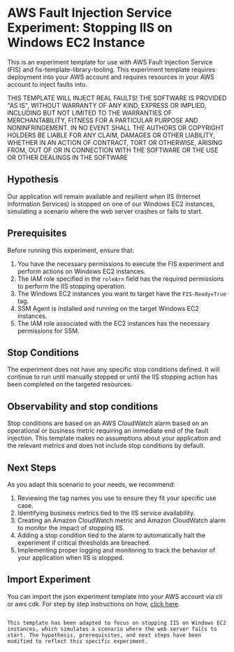 # AWS Fault Injection Service Experiment: Stopping IIS on Windows EC2 Instance

This is an experiment template for use with AWS Fault Injection Service (FIS) and fis-template-library-tooling. This experiment template requires deployment into your AWS account and requires resources in your AWS account to inject faults into.

THIS TEMPLATE WILL INJECT REAL FAULTS! THE SOFTWARE IS PROVIDED "AS IS", WITHOUT WARRANTY OF ANY KIND, EXPRESS OR IMPLIED, INCLUDING BUT NOT LIMITED TO THE WARRANTIES OF MERCHANTABILITY, FITNESS FOR A PARTICULAR PURPOSE AND NONINFRINGEMENT. IN NO EVENT SHALL THE AUTHORS OR COPYRIGHT
HOLDERS BE LIABLE FOR ANY CLAIM, DAMAGES OR OTHER LIABILITY, WHETHER IN AN ACTION
OF CONTRACT, TORT OR OTHERWISE, ARISING FROM, OUT OF OR IN CONNECTION WITH THE
SOFTWARE OR THE USE OR OTHER DEALINGS IN THE SOFTWARE

## Hypothesis

Our application will remain available and resilient when IIS (Internet Information Services) is stopped on one of our Windows EC2 instances, simulating a scenario where the web server crashes or fails to start.

## Prerequisites

Before running this experiment, ensure that:

1. You have the necessary permissions to execute the FIS experiment and perform actions on Windows EC2 instances.
2. The IAM role specified in the `roleArn` field has the required permissions to perform the IIS stopping operation.
3. The Windows EC2 instances you want to target have the `FIS-Ready=True` tag.
4. SSM Agent is installed and running on the target Windows EC2 instances.
5. The IAM role associated with the EC2 instances has the necessary permissions for SSM.

## Stop Conditions

The experiment does not have any specific stop conditions defined. It will continue to run until manually stopped or until the IIS stopping action has been completed on the targeted resources.

## Observability and stop conditions

Stop conditions are based on an AWS CloudWatch alarm based on an operational or 
business metric requiring an immediate end of the fault injection. This 
template makes no assumptions about your application and the relevant metrics 
and does not include stop conditions by default.

## Next Steps
As you adapt this scenario to your needs, we recommend:
1. Reviewing the tag names you use to ensure they fit your specific use case.
2. Identifying business metrics tied to the IIS service availability.
3. Creating an Amazon CloudWatch metric and Amazon CloudWatch alarm to monitor the impact of stopping IIS.
4. Adding a stop condition tied to the alarm to automatically halt the experiment if critical thresholds are breached.
5. Implementing proper logging and monitoring to track the behavior of your application when IIS is stopped.

## Import Experiment
You can import the json experiment template into your AWS account via cli or aws cdk. For step by step instructions on how, [click here](https://github.com/aws-samples/fis-template-library-tooling). 
```

This template has been adapted to focus on stopping IIS on Windows EC2 instances, which simulates a scenario where the web server fails to start. The hypothesis, prerequisites, and next steps have been modified to reflect this specific experiment.